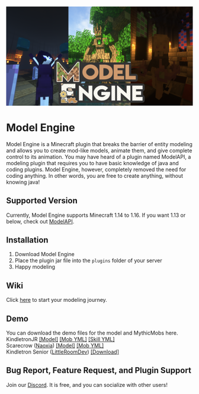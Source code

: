 ![Alt](/ModelEngineBanner.png )
# Model Engine
Model Engine is a Minecraft plugin that breaks the barrier of entity modeling and allows you to create mod-like models, animate them, and give complete control to its animation. You may have heard of a plugin named ModelAPI, a modeling plugin that requires you to have basic knowledge of java and coding plugins. Model Engine, however, completely removed the need for coding anything. In other words, you are free to create anything, without knowing java!

## Supported Version
Currently, Model Engine supports Minecraft 1.14 to 1.16. If you want 1.13 or below, check out [ModelAPI](https://www.spigotmc.org/resources/modelapi-custom-entity-model-manager.68014/).

## Installation
1. Download Model Engine
2. Place the plugin jar file into the `plugins` folder of your server
3. Happy modeling

## Wiki
Click [here](https://github.com/Ticxo/Model-Engine-Wiki/wiki) to start your modeling journey.

## Demo
You can download the demo files for the model and MythicMobs here.  
KindletronJR [[Model]](https://drive.google.com/file/d/1gMiE6mii_9AiRRj9QFq480xvrRPW9Gdg/view?usp=sharing) [[Mob YML]](https://github.com/Ticxo/Model-Engine-Wiki/blob/master/wiki/KindletronJR.yml) [[Skill YML]](https://github.com/Ticxo/Model-Engine-Wiki/blob/master/wiki/KindletronSkills.yml)  
Scarecrow ([Naoxia](https://www.youtube.com/channel/UCc5itTcpJZV_5Sj2VvfS1DA)) [[Model]](https://drive.google.com/file/d/122-TiGNuDWCMov4NjVD-44sEtVAsC8rM/view?usp=sharing) [[Mob YML]](https://github.com/Ticxo/Model-Engine-Wiki/blob/master/wiki/Scarecrow.yml)  
Kindletron Senior ([LittleRoomDev](https://www.youtube.com/channel/UCGgqcLqJSpXVqanJyE_6L3A)) [[Download]](https://www.patreon.com/posts/kindletron-free-49222891)

## Bug Report, Feature Request, and Plugin Support
Join our [Discord](https://discord.gg/vbdyuac). It is free, and you can socialize with other users!
